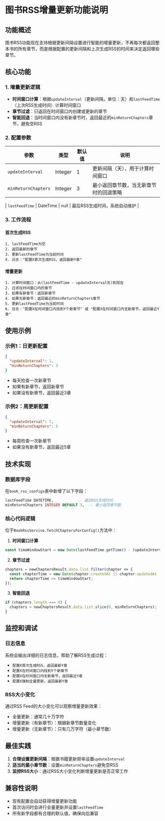 # 图书RSS增量更新功能说明

## 功能概述

图书RSS功能现在支持根据更新间隔设置进行智能的增量更新，不再每次都返回整本书的所有章节，而是根据配置的更新间隔和上次生成RSS的时间来决定返回哪些章节。

## 核心功能

### 1. 增量更新逻辑

- **时间窗口计算**：根据`updateInterval`（更新间隔，单位：天）和`lastFeedTime`（上次RSS生成时间）计算时间窗口
- **章节过滤**：只返回在时间窗口内创建或更新的章节
- **智能回退**：当时间窗口内没有新章节时，返回最近的`minReturnChapters`章节，避免空RSS

### 2. 配置参数

| 参数 | 类型 | 默认值 | 说明 |
|------|------|--------|------|
| `updateInterval` | Integer | 1 | 更新间隔（天），用于计算时间窗口 |
| `minReturnChapters` | Integer | 3 | 最小返回章节数，当无新章节时的回退策略 |

| `lastFeedTime` | DateTime | null | 最后RSS生成时间，系统自动维护 |

### 3. 工作流程

#### 首次生成RSS
```
1. lastFeedTime为空
2. 返回最新的章节
3. 更新lastFeedTime为当前时间
4. 日志："配置X首次生成RSS，返回最新Y章"
```

#### 增量更新
```
1. 计算时间窗口：从(lastFeedTime - updateInterval天)到现在
2. 过滤在时间窗口内的章节
3. 如果有新章节：返回新章节
4. 如果无新章节：返回最近的minReturnChapters章节
5. 更新lastFeedTime为当前时间
6. 日志："配置X在时间窗口内找到Y个新章节" 或 "配置X在时间窗口内无新章节，返回最近Y章"
```



## 使用示例

### 示例1：日更新配置
```json
{
  "updateInterval": 1,
  "minReturnChapters": 3
}
```
- 每天检查一次新章节
- 如果有新章节，返回新章节
- 如果没有新章节，返回最近3章

### 示例2：周更新配置
```json
{
  "updateInterval": 7,
  "minReturnChapters": 5
}
```
- 每周检查一次新章节
- 如果没有新章节，返回最近5章




## 技术实现

### 数据库字段

在`book_rss_configs`表中新增了以下字段：

```sql
lastFeedTime DATETIME,           -- 最后RSS生成时间
minReturnChapters INTEGER DEFAULT 3,  -- 最小返回章节数

```

### 核心代码逻辑

位于`BookRssService.fetchChaptersForConfig()`方法中：

1. **时间窗口计算**
```typescript
const timeWindowStart = new Date(lastFeedTime.getTime() - (updateIntervalDays * 24 * 60 * 60 * 1000));
```

2. **章节过滤**
```typescript
chapters = newChaptersResult.data.list.filter(chapter => {
  const chapterTime = new Date(chapter.createdAt || chapter.updatedAt || 0);
  return chapterTime >= timeWindowStart;
});
```

3. **智能回退**
```typescript
if (chapters.length === 0) {
  chapters = newChaptersResult.data.list.slice(0, minReturnChapters);
}
```

## 监控和调试

### 日志信息

系统会输出详细的日志信息，帮助了解RSS生成过程：

- `配置X首次生成RSS，返回最新Y章`
- `配置X在时间窗口内找到Y个新章节`
- `配置X在时间窗口内无新章节，返回最近Y章`
- `配置X强制全量更新，返回最新Y章`

### RSS大小变化

通过RSS Feed的大小变化可以观察增量更新效果：

- 全量更新：通常几十万字符
- 增量更新（有新章节）：根据新章节数量变化
- 增量更新（无新章节）：只有几万字符（最小章节数）

## 最佳实践

1. **合理设置更新间隔**：根据书籍更新频率设置`updateInterval`
2. **适当的最小章节数**：设置`minReturnChapters`避免空RSS
3. **监控RSS大小**：通过RSS大小变化判断增量更新是否正常工作


## 兼容性说明

- 现有配置会自动获得增量更新功能
- 首次访问时会进行全量更新并设置`lastFeedTime`
- 所有新字段都有合理的默认值，确保向后兼容